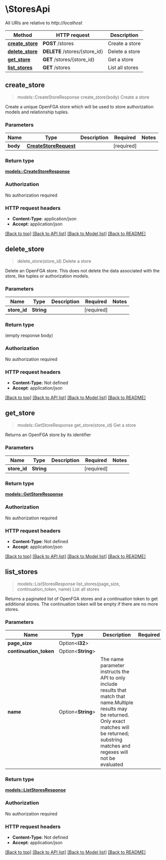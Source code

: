 # \StoresApi

All URIs are relative to *http://localhost*

Method | HTTP request | Description
------------- | ------------- | -------------
[**create_store**](StoresApi.md#create_store) | **POST** /stores | Create a store
[**delete_store**](StoresApi.md#delete_store) | **DELETE** /stores/{store_id} | Delete a store
[**get_store**](StoresApi.md#get_store) | **GET** /stores/{store_id} | Get a store
[**list_stores**](StoresApi.md#list_stores) | **GET** /stores | List all stores



## create_store

> models::CreateStoreResponse create_store(body)
Create a store

Create a unique OpenFGA store which will be used to store authorization models and relationship tuples.

### Parameters


Name | Type | Description  | Required | Notes
------------- | ------------- | ------------- | ------------- | -------------
**body** | [**CreateStoreRequest**](CreateStoreRequest.md) |  | [required] |

### Return type

[**models::CreateStoreResponse**](CreateStoreResponse.md)

### Authorization

No authorization required

### HTTP request headers

- **Content-Type**: application/json
- **Accept**: application/json

[[Back to top]](#) [[Back to API list]](../README.md#documentation-for-api-endpoints) [[Back to Model list]](../README.md#documentation-for-models) [[Back to README]](../README.md)


## delete_store

> delete_store(store_id)
Delete a store

Delete an OpenFGA store. This does not delete the data associated with the store, like tuples or authorization models.

### Parameters


Name | Type | Description  | Required | Notes
------------- | ------------- | ------------- | ------------- | -------------
**store_id** | **String** |  | [required] |

### Return type

 (empty response body)

### Authorization

No authorization required

### HTTP request headers

- **Content-Type**: Not defined
- **Accept**: application/json

[[Back to top]](#) [[Back to API list]](../README.md#documentation-for-api-endpoints) [[Back to Model list]](../README.md#documentation-for-models) [[Back to README]](../README.md)


## get_store

> models::GetStoreResponse get_store(store_id)
Get a store

Returns an OpenFGA store by its identifier

### Parameters


Name | Type | Description  | Required | Notes
------------- | ------------- | ------------- | ------------- | -------------
**store_id** | **String** |  | [required] |

### Return type

[**models::GetStoreResponse**](GetStoreResponse.md)

### Authorization

No authorization required

### HTTP request headers

- **Content-Type**: Not defined
- **Accept**: application/json

[[Back to top]](#) [[Back to API list]](../README.md#documentation-for-api-endpoints) [[Back to Model list]](../README.md#documentation-for-models) [[Back to README]](../README.md)


## list_stores

> models::ListStoresResponse list_stores(page_size, continuation_token, name)
List all stores

Returns a paginated list of OpenFGA stores and a continuation token to get additional stores. The continuation token will be empty if there are no more stores. 

### Parameters


Name | Type | Description  | Required | Notes
------------- | ------------- | ------------- | ------------- | -------------
**page_size** | Option<**i32**> |  |  |
**continuation_token** | Option<**String**> |  |  |
**name** | Option<**String**> | The name parameter instructs the API to only include results that match that name.Multiple results may be returned. Only exact matches will be returned; substring matches and regexes will not be evaluated |  |

### Return type

[**models::ListStoresResponse**](ListStoresResponse.md)

### Authorization

No authorization required

### HTTP request headers

- **Content-Type**: Not defined
- **Accept**: application/json

[[Back to top]](#) [[Back to API list]](../README.md#documentation-for-api-endpoints) [[Back to Model list]](../README.md#documentation-for-models) [[Back to README]](../README.md)

